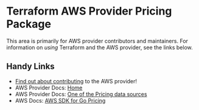 # Terraform AWS Provider Pricing Package

This area is primarily for AWS provider contributors and maintainers. For information on _using_ Terraform and the AWS provider, see the links below.

## Handy Links

* [Find out about contributing](https://hashicorp.github.io/terraform-provider-aws/#contribute) to the AWS provider!
* AWS Provider Docs: [Home](https://registry.terraform.io/providers/hashicorp/aws/latest/docs)
* AWS Provider Docs: [One of the Pricing data sources](https://registry.terraform.io/providers/hashicorp/aws/latest/docs/data-sources/pricing_product)
* AWS Docs: [AWS SDK for Go Pricing](https://docs.aws.amazon.com/sdk-for-go/api/service/pricing/)
